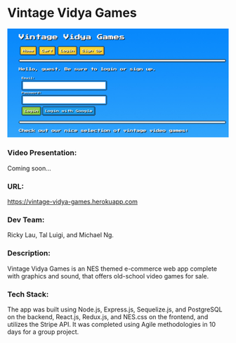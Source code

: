 # Vintage Vidya Games

![](./public/images/screenshot.png)

### Video Presentation:

Coming soon...

### URL:

https://vintage-vidya-games.herokuapp.com

### Dev Team:

Ricky Lau, Tal Luigi, and Michael Ng.

### Description:

Vintage Vidya Games is an NES themed e-commerce web app complete with graphics and sound, that offers old-school video games for sale.

### Tech Stack:

The app was built using Node.js, Express.js, Sequelize.js, and PostgreSQL on the backend, React.js, Redux.js, and NES.css on the frontend, and utilizes the Stripe API. It was completed using Agile methodologies in 10 days for a group project.
